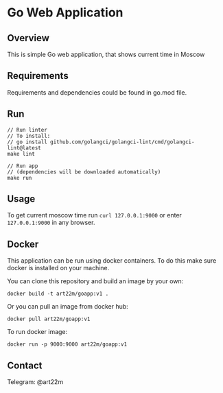# Go Web Application

## Overview

This is simple Go web application, that shows current time in Moscow

## Requirements

Requirements and dependencies could be found in go.mod file.

## Run

```
// Run linter
// To install:
// go install github.com/golangci/golangci-lint/cmd/golangci-lint@latest  
make lint

// Run app
// (dependencies will be downloaded automatically)
make run
```

## Usage

To get current moscow time run `curl 127.0.0.1:9000` or enter `127.0.0.1:9000` in any browser.

## Docker
This application can be run using docker containers.
To do this make sure docker is installed on your machine.


You can clone this repository and build an image by your own:
 ```
docker build -t art22m/goapp:v1 .
 ```

Or you can pull an image from docker hub:
 ```
docker pull art22m/goapp:v1
 ```

To run docker image:
 ```
docker run -p 9000:9000 art22m/goapp:v1
 ```

## Contact

Telegram: @art22m